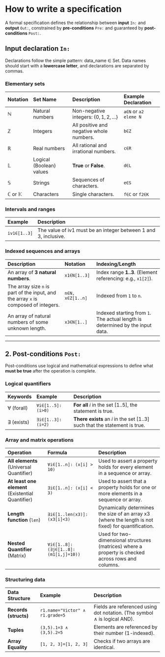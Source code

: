 # How to write a specification

A formal specification defines the relationship between **input** `In:` and **output** `Out:`, constrained by **pre-conditions** `Pre:` and guaranteed by **post-conditions** `Post:`.

## **Input declaration `In:`**

Declarations follow the simple pattern: data\_name $\in$ Set. Data names should start with a **lowercase letter**, and declarations are separated by commas.

### **Elementary sets**

| Notation | Set Name | Description | Example Declaration |
| :--- | :--- | :--- | :--- |
| $\mathbb{N}$ | Natural numbers | Non-negative integers: $\{0, 1, 2, \dots\}$ | `a∈N` or `a2 eleme N`|
| $\mathbb{Z}$ | Integers | All positive and negative whole numbers. | `b∈Z` |
| $\mathbb{R}$ | Real numbers | All rational and irrational numbers. | `c∈R` |
| $\mathbb{L}$ | Logical (Boolean) values | **True** or **False**. | `d∈L` |
| $\mathbb{S}$ | Strings | Sequences of characters. | `e∈S` |
| $\mathbb{C}$ or $\mathbb{K}$ | Characters | Single characters. | `f∈C` or `f2∈K` |

### **Intervals and ranges**

| Example | Description |
| :--- | :--- |
| `iv1∈[1..3]` | The value of iv1 must be an integer between 1 and 3, inclusive. |

### **Indexed sequences and arrays**

| Description | Notation | Indexing/Length |
| :--- | :--- | :--- |
| An array of **3 natural numbers**. | `x1∈N[1..3]` | Index range **1..3**. (Element referencing: e.g., `x1[2]`). |
| The array size `n` is part of the input, and the array `x` is composed of integers. | `n∈N, x∈Z[1..n]` | Indexed from `1` to `n`. |
| An array of natural numbers of some unknown length. | `x3∈N[1..]` | Indexed starting from `1`. The actual length is determined by the input data. |

---

## **2. Post-conditions `Post:`**

Post-conditions use logical and mathematical expressions to define what **must be true** after the operation is complete.

### **Logical quantifiers**

| Keywords | Example | Description |
| :--- | :--- | :--- |
| $\forall$ (forall) | `∀i∈[1..5]:(i>0)` | **For all** $i$ in the set $[1..5]$, the statement is true. |
| $\exists$ (exists) | `∃i∈[1..3]: (i=2)` | **There exists** an $i$ in the set $[1..3]$ such that the statement is true. |

### **Array and matrix operations**

| Operation | Formula | Description |
| :--- | :--- | :--- |
| **All elements** (Universal Quantifier) | `∀i∈[1..n]: (x[i] > 10)` | Used to assert a property holds for every element in a sequence or array. |
| **At least one element** (Existential Quantifier) | `∃i∈[1..n]: (x[i] < 3)` | Used to assert that a property holds for one or more elements in a sequence or array. |
| **Length function** (`len`) | `∃i∈[1..len(x3)]:(x3[i]<3)` | Dynamically determines the size of an array $\text{x3}$ (where the length is not fixed) for quantification. |
| **Nested Quantifier** (Matrix) | `∀i∈[1..8]:(∃j∈[1..8]:(m1[i,j]=10))` | Used for two-dimensional structures (matrices) where a property is checked across rows and columns. |

### **Structuring data**

| Data Structure | Example | Description |
| :--- | :--- | :--- |
| **Records (structs)** | `r1.name="Victor" ∧ r1.grade=5` | Fields are referenced using dot notation. (The symbol $\land$ is logical AND). |
| **Tuples** | `(3,5).1=3 ∧ (3,5).2=5` | Elements are referenced by their number (1-indexed). |
| **Array Equality** | `[1, 2, 3]=[1, 2, 3]` | Checks if two arrays are identical. |